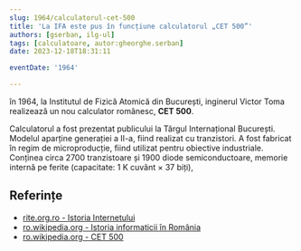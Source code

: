 ```yaml
---
slug: 1964/calculatorul-cet-500
title: 'La IFA este pus în funcțiune calculatorul „CET 500”'
authors: [gserban, ilg-ul]
tags: [calculatoare, autor:gheorghe.serban]
date: 2023-12-18T18:31:11

eventDate: '1964'

---
```


în 1964, la  Institutul de Fizică
Atomică din București, inginerul Victor Toma realizează un nou
calculator românesc, **CET 500**.

<!-- truncate -->

Calculatorul a fost prezentat publicului la Târgul Internațional București.
Modelul aparține generației a II-a, fiind realizat cu tranzistori.
A fost fabricat în regim de microproducție, fiind utilizat pentru
obiective industriale. Conținea circa 2700 tranzistoare și 1900 diode
semiconductoare, memorie internă pe ferite (capacitate: 1 K cuvânt × 37 biți),

## Referințe

- [rite.org.ro - Istoria Internetului](https://rite.org.ro/istoria-internetului/)
- [ro.wikipedia.org - Istoria informaticii în România](https://ro.wikipedia.org/wiki/Istoria_informaticii_în_România)
- [ro.wikipedia.org - CET 500](https://ro.wikipedia.org/wiki/CET_500)
